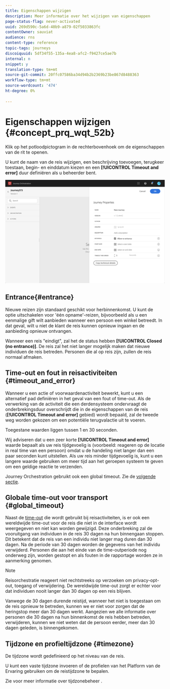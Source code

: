```yaml
---
title: Eigenschappen wijzigen
description: Meer informatie over het wijzigen van eigenschappen
page-status-flag: never-activated
uuid: 269d590c-5a6d-40b9-a879-02f5033863fc
contentOwner: sauviat
audience: rns
content-type: reference
topic-tags: journeys
discoiquuid: 5df34f55-135a-4ea8-afc2-f9427ce5ae7b
internal: n
snippet: y
translation-type: tm+mt
source-git-commit: 20ffc07586ba34d94b2b2369b23be867d8488363
workflow-type: tm+mt
source-wordcount: '474'
ht-degree: 0%

---
```




# Eigenschappen wijzigen {#concept_prq_wqt_52b}

Klik op het potloodpictogram in de rechterbovenhoek om de eigenschappen van de rit te openen.

U kunt de naam van de reis wijzigen, een beschrijving toevoegen, terugkeer toestaan, begin- en einddatum kiezen en een **[!UICONTROL Timeout and error]** duur definiëren als u beheerder bent.

![](../assets/journey32.png)

## Entrance{#entrance}

Nieuwe reizen zijn standaard geschikt voor herbinnenkomst. U kunt de optie uitschakelen voor &#39;één opname&#39;-reizen, bijvoorbeeld als u een eenmalige gift wilt aanbieden wanneer een persoon een winkel betreedt. In dat geval, wilt u niet de klant de reis kunnen opnieuw ingaan en de aanbieding opnieuw ontvangen.

Wanneer een reis &quot;eindigt&quot;, zal het de status hebben **[!UICONTROL Closed (no entrance)]**. De reis zal het niet langer mogelijk maken dat nieuwe individuen de reis betreden. Personen die al op reis zijn, zullen de reis normaal afmaken.

## Time-out en fout in reisactiviteiten {#timeout_and_error}

Wanneer u een actie of voorwaardenactiviteit bewerkt, kunt u een alternatief pad definiëren in het geval van een fout of time-out. Als de verwerking van de activiteit die een derdensysteem ondervraagt de onderbrekingsduur overschrijdt die in de eigenschappen van de reis (**[!UICONTROL Timeout and  error]** gebied) wordt bepaald, zal de tweede weg worden gekozen om een potentiële terugvalactie uit te voeren.

Toegestane waarden liggen tussen 1 en 30 seconden.

Wij adviseren dat u een zeer korte **[!UICONTROL Timeout and error]** waarde bepaalt als uw reis tijdgevoelig is (voorbeeld: reageren op de locatie in real time van een persoon) omdat u de handeling niet langer dan een paar seconden kunt uitstellen. Als uw reis minder tijdgevoelig is, kunt u een langere waarde gebruiken om meer tijd aan het geroepen systeem te geven om een geldige reactie te verzenden.

Journey Orchestration gebruikt ook een global timeout. Zie de [volgende sectie](#global_timeout).

## Globale time-out voor transport {#global_timeout}

Naast de [time-out](#timeout_and_error) die wordt gebruikt bij reisactiviteiten, is er ook een wereldwijde time-out voor de reis die niet in de interface wordt weergegeven en niet kan worden gewijzigd. Deze onderbreking zal de vooruitgang van individuen in de reis 30 dagen na hun binnengaan stoppen. Dit betekent dat de reis van een individu niet langer mag duren dan 30 dagen. Na de periode van 30 dagen worden de gegevens van het individu verwijderd. Personen die aan het einde van de time-outperiode nog onderweg zijn, worden gestopt en als fouten in de rapportage worden ze in aanmerking genomen.

>[!NOTE]
>
>Reisorchestratie reageert niet rechtstreeks op verzoeken om privacy-opt-out, toegang of verwijdering. De wereldwijde time-out zorgt er echter voor dat individuen nooit langer dan 30 dagen op een reis blijven.

Vanwege de 30 dagen durende reistijd, wanneer het niet is toegestaan om de reis opnieuw te betreden, kunnen we er niet voor zorgen dat de heringstop meer dan 30 dagen werkt. Aangezien we alle informatie over personen die 30 dagen na hun binnenkomst de reis hebben betreden, verwijderen, kunnen we niet weten dat de persoon eerder, meer dan 30 dagen geleden, is binnengekomen.

## Tijdzone en profieltijdzone {#timezone}

De tijdzone wordt gedefinieerd op het niveau van de reis.

U kunt een vaste tijdzone invoeren of de profielen van het Platform van de Ervaring gebruiken om de reistijdzone te bepalen.

Zie voor meer informatie over tijdzonebeheer [](../building-journeys/timezone-management.md).
